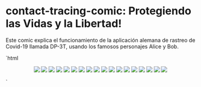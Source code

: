 # contact-tracing-comic: Protegiendo las Vidas y la Libertad!

Este comic explica el funcionamiento de la aplicación alemana de rastreo de Covid-19 llamada DP-3T, usando los famosos personajes Alice y Bob. 

`html
<article>
	<p style="text-align: center;">
    		<img src='/panel0001.jpg'/> 
		<img src='/panel0002.jpg'/>
		<img src='/panel0003.jpg'/>
		<img src='/panel0004.jpg'/>
		<img src='/panel0005.jpg'/>
		<img src='/panel0006.jpg'/>
		<img src='/panel0007.jpg'/>
		<img src='/panel0008.jpg'/>
		<img src='/panel0009.jpg'/>
		<img src='/panel0010.jpg'/>
		<img src='/panel0011.jpg'/>
		<img src='/panel0012.jpg'/>
		<img src='/panel0013.jpg'/>
		<img src='/panel0014.jpg'/>
		<img src='/panel0015.jpg'/>
		<img src='/panel0016.jpg'/>
		<img src='/panel0017.jpg'/>
		<img src='/panel0018.jpg'/>
	</p>
</article>
`
